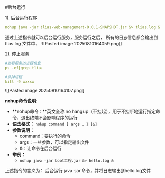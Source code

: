#后台运行

1). 后台运行程序

```YAML
nohup java -jar tlias-web-management-0.0.1-SNAPSHOT.jar &> tlias.log &
```
通过上述指令就可以后台运行服务，服务运行之后， 所有的日志信息都会输出到 tlias.log 文件中。
![[Pasted image 20250810164059.png]]

2). 停止服务

```YAML
#查看服务的进程信息
ps -ef|grep tlias

#杀掉进程
kill -9 xxxxx
```
![[Pasted image 20250810164107.png]]

**nohup命令说明:**

- **nohup命令：**英文全称 no hang up（不挂起），用于不挂断地运行指定命令，退出终端不会影响程序的运行
- **语法格式：** `nohup command [ args … ] [&]`
- **参数说明：**
    - command：要执行的命令
    - args：一些参数，可以指定输出文件
    - &：让命令在后台运行
- **举例：**
    - `nohup java -jar boot工程.jar &> hello.log &`

上述指令的含义为： 后台运行 java -jar 命令，并将日志输出到hello.log文件